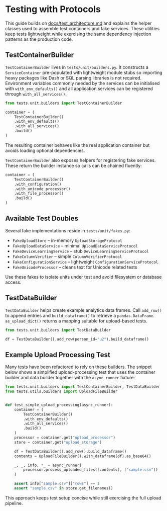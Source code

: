 # Testing with Protocols

This guide builds on [docs/test_architecture.md](test_architecture.md) and
explains the helper classes used to assemble test containers and fake services.
These utilities keep tests lightweight while exercising the same dependency
injection patterns as the production code.

## TestContainerBuilder

`TestContainerBuilder` lives in `tests/unit/builders.py`. It constructs a
`ServiceContainer` pre-populated with lightweight module stubs so importing heavy
packages like Dash or SQL parsing libraries is not required. Environment
variables commonly needed by the services can be initialised with
`with_env_defaults()` and all application services can be registered through
`with_all_services()`.

```python
from tests.unit.builders import TestContainerBuilder

container = (
    TestContainerBuilder()
    .with_env_defaults()
    .with_all_services()
    .build()
)
```

The resulting container behaves like the real application container but avoids
loading optional dependencies.

`TestContainerBuilder` also exposes helpers for registering fake services. These
return the builder instance so calls can be chained fluently:

```python
container = (
    TestContainerBuilder()
    .with_configuration()
    .with_unicode_processor()
    .with_file_processor()
    .build()
)
```

## Available Test Doubles

Several fake implementations reside in `tests/unit/fakes.py`:

- `FakeUploadStore` – in-memory `UploadStorageProtocol`
- `FakeUploadDataService` – minimal `UploadDataServiceProtocol`
- `FakeDeviceLearningService` – stub `DeviceLearningServiceProtocol`
- `FakeColumnVerifier` – simple `ColumnVerifierProtocol`
- `FakeConfigurationService` – lightweight `ConfigurationServiceProtocol`
- `FakeUnicodeProcessor` – cleans text for Unicode related tests

Use these fakes to isolate units under test and avoid filesystem or database
access.

## TestDataBuilder

`TestDataBuilder` helps create example analytics data frames. Call `add_row()` to
append entries and `build_dataframe()` to retrieve a `pandas.DataFrame`.
`as_upload_dict()` returns a mapping suitable for upload-based tests.

```python
from tests.unit.builders import TestDataBuilder

df = TestDataBuilder().add_row(person_id="u2").build_dataframe()
```

## Example Upload Processing Test

Many tests have been refactored to rely on these builders. The snippet below
shows a simplified upload-processing test that uses the container builder and
data builder together with the `async_runner` fixture:

```python
from tests.unit.builders import TestContainerBuilder, TestDataBuilder
from tests.utils.builders import UploadFileBuilder


def test_simple_upload_processing(async_runner):
    container = (
        TestContainerBuilder()
        .with_env_defaults()
        .with_all_services()
        .build()
    )
    processor = container.get("upload_processor")
    store = container.get("upload_storage")

    df = TestDataBuilder().add_row().build_dataframe()
    contents = UploadFileBuilder().with_dataframe(df).as_base64()

    _, _, info, *_ = async_runner(
        processor.process_uploaded_files([contents], ["sample.csv"])
    )

    assert info["sample.csv"]["rows"] == 1
    assert "sample.csv" in store.get_filenames()
```

This approach keeps test setup concise while still exercising the full upload
pipeline.
